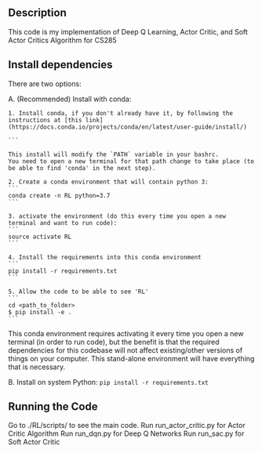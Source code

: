 ## Description
This code is my implementation of Deep Q Learning, Actor Critic, and Soft Actor Critics Algorithm for CS285

## Install dependencies

There are two options:

A. (Recommended) Install with conda:

    1. Install conda, if you don't already have it, by following the instructions at [this link](https://docs.conda.io/projects/conda/en/latest/user-guide/install/)

    ```

    This install will modify the `PATH` variable in your bashrc.
    You need to open a new terminal for that path change to take place (to be able to find 'conda' in the next step).

    2. Create a conda environment that will contain python 3:
    ```
    conda create -n RL python=3.7
    ```

    3. activate the environment (do this every time you open a new terminal and want to run code):
    ```
    source activate RL
    ```

    4. Install the requirements into this conda environment
    ```
    pip install -r requirements.txt
    ```

    5. Allow the code to be able to see 'RL'
    ```
    cd <path_to_folder>
    $ pip install -e .
    ```

This conda environment requires activating it every time you open a new terminal (in order to run code), but the benefit is that the required dependencies for this codebase will not affect existing/other versions of things on your computer. This stand-alone environment will have everything that is necessary.


B. Install on system Python:
    ```
    pip install -r requirements.txt
    ```

## Running the Code
Go to ./RL/scripts/ to see the main code. 
Run run_actor_critic.py for Actor Critic Algorithm
Run run_dqn.py for Deep Q Networks
Run run_sac.py for Soft Actor Critic

